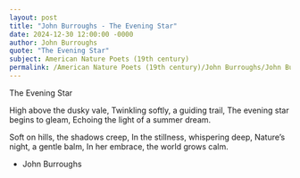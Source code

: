```yaml
---
layout: post
title: "John Burroughs - The Evening Star"
date: 2024-12-30 12:00:00 -0000
author: John Burroughs
quote: "The Evening Star"
subject: American Nature Poets (19th century)
permalink: /American Nature Poets (19th century)/John Burroughs/John Burroughs - The Evening Star
---
```


The Evening Star

High above the dusky vale,
Twinkling softly, a guiding trail,
The evening star begins to gleam,
Echoing the light of a summer dream.

Soft on hills, the shadows creep,
In the stillness, whispering deep,
Nature’s night, a gentle balm,
In her embrace, the world grows calm.

- John Burroughs
